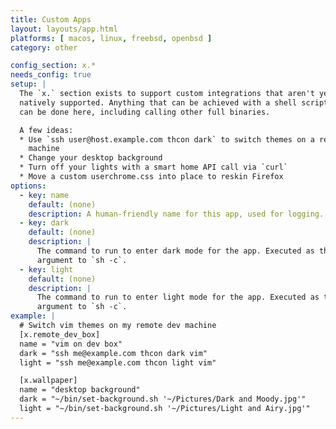 ```yaml
---
title: Custom Apps
layout: layouts/app.html
platforms: [ macos, linux, freebsd, openbsd ]
category: other

config_section: x.*
needs_config: true
setup: |
  The `x.` section exists to support custom integrations that aren't yet
  natively supported. Anything that can be achieved with a shell script
  can be done here, including calling other full binaries.

  A few ideas:
  * Use `ssh user@host.example.com thcon dark` to switch themes on a remote
    machine
  * Change your desktop background
  * Turn off your lights with a smart home API call via `curl`
  * Move a custom userchrome.css into place to reskin Firefox
options:
  - key: name
    default: (none)
    description: A human-friendly name for this app, used for logging.
  - key: dark
    default: (none)
    description: |
      The command to run to enter dark mode for the app. Executed as the
      argument to `sh -c`.
  - key: light
    default: (none)
    description: |
      The command to run to enter light mode for the app. Executed as the
      argument to `sh -c`.
example: |
  # Switch vim themes on my remote dev machine
  [x.remote_dev_box]
  name = "vim on dev box"
  dark = "ssh me@example.com thcon dark vim"
  light = "ssh me@example.com thcon light vim"

  [x.wallpaper]
  name = "desktop background"
  dark = "~/bin/set-background.sh '~/Pictures/Dark and Moody.jpg'"
  light = "~/bin/set-background.sh '~/Pictures/Light and Airy.jpg'"
---
```

